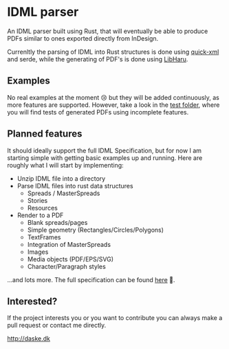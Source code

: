 # IDML parser
An IDML parser built using Rust, that will eventually be able to produce PDFs similar to ones exported directly from InDesign. 

Currenltly the parsing of IDML into Rust structures is done using [quick-xml](https://docs.rs/quick-xml/0.20.0/quick_xml/) and serde, while the generating of PDF's is done using [LibHaru](https://github.com/libharu/libharu).

## Examples
No real examples at the moment 😢 but they will be added continuously, as more features are supported. However, take a look in the [test folder](./test), where you will find tests of generated PDFs using incomplete features. 

## Planned features
It should ideally support the full IDML Specification, but for now I am starting simple with getting basic examples up and running. 
Here are roughly what I will start by implementing:

- Unzip IDML file into a directory
- Parse IDML files into rust data structures
  - Spreads / MasterSpreads
  - Stories
  - Resources
- Render to a PDF
  - Blank spreads/pages
  - Simple geometry (Rectangles/Circles/Polygons)
  - TextFrames 
  - Integration of MasterSpreads
  - Images
  - Media objects (PDF/EPS/SVG)
  - Character/Paragraph styles

...and lots more. The full specification can be found [here](https://wwwimages.adobe.com/content/dam/acom/en/devnet/indesign/sdk/cs6/idml/idml-specification.pdf) 📖. 

## Interested?
If the project interests you or you want to contribute you can always make a pull request or contact me directly.

http://daske.dk
  
